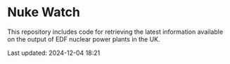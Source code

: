 # Nuke Watch

This repository includes code for retrieving the latest information available on the output of EDF nuclear power plants in the UK.

Last updated: 2024-12-04 18:21
